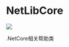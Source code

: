 # NetLibCore
[<img src="https://fengrui358.visualstudio.com/_apis/public/build/definitions/59005c7d-7393-46b7-87ce-9fa7acc16927/4/badge">](https://fengrui358.visualstudio.com/_apis/public/build/definitions/59005c7d-7393-46b7-87ce-9fa7acc16927/4/badge)

.NetCore相关帮助类
